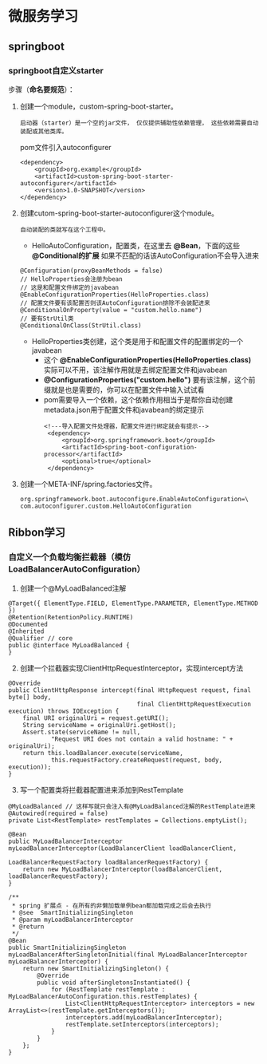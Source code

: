 # 微服务学习
## springboot
### springboot自定义starter
步骤（**命名要规范**）：
1. 创建一个module，custom-spring-boot-starter。
   ```
   启动器（starter）是一个空的jar文件， 仅仅提供辅助性依赖管理， 这些依赖需要自动装配或其他类库。
   ```
   pom文件引入autoconfigurer
    ```
   <dependency>
        <groupId>org.example</groupId>
        <artifactId>custom-spring-boot-starter-autoconfigurer</artifactId>
        <version>1.0-SNAPSHOT</version>
    </dependency>
    ```
2. 创建cutom-spring-boot-starter-autoconfigurer这个module。
    ```
    自动装配的类就写在这个工程中。
    ```
    - HelloAutoConfiguration，配置类，在这里去 **@Bean**，下面的这些 **@Conditional的扩展** 如果不匹配的话该AutoConfiguration不会导入进来
    ```
   @Configuration(proxyBeanMethods = false)
    // HelloProperties会注册为bean
    // 这是和配置文件绑定的javabean
    @EnableConfigurationProperties(HelloProperties.class)
    // 配置文件要有该配置否则该AutoConfiguration排除不会装配进来
    @ConditionalOnProperty(value = "custom.hello.name")
    // 要有StrUtil类
    @ConditionalOnClass(StrUtil.class)
   ```
   - HelloProperties类创建，这个类是用于和配置文件的配置绑定的一个javabean
     - 这个 **@EnableConfigurationProperties(HelloProperties.class)** 实际可以不用，该注解作用就是去绑定配置文件和javabean
     - **@ConfigurationProperties("custom.hello")** 要有该注解，这个前缀就是也是需要的，你可以在配置文件中输入试试看
     - pom需要导入一个依赖，这个依赖作用相当于是帮你自动创建metadata.json用于配置文件和javabean的绑定提示
       ```
       <!--‐导入配置文件处理器，配置文件进行绑定就会有提示-->
        <dependency>
            <groupId>org.springframework.boot</groupId>
            <artifactId>spring-boot-configuration-processor</artifactId>
            <optional>true</optional>
        </dependency>
        ```
3. 创建一个META-INF/spring.factories文件。
    ```
    org.springframework.boot.autoconfigure.EnableAutoConfiguration=\
    com.autoconfigurer.custom.HelloAutoConfiguration
    ```

## Ribbon学习
### 自定义一个负载均衡拦截器（模仿LoadBalancerAutoConfiguration）
1. 创建一个@MyLoadBalanced注解
```
@Target({ ElementType.FIELD, ElementType.PARAMETER, ElementType.METHOD })
@Retention(RetentionPolicy.RUNTIME)
@Documented
@Inherited
@Qualifier // core
public @interface MyLoadBalanced {
}
```
2. 创建一个拦截器实现ClientHttpRequestInterceptor，实现intercept方法
```
@Override
public ClientHttpResponse intercept(final HttpRequest request, final byte[] body,
                                    final ClientHttpRequestExecution execution) throws IOException {
    final URI originalUri = request.getURI();
    String serviceName = originalUri.getHost();
    Assert.state(serviceName != null,
            "Request URI does not contain a valid hostname: " + originalUri);
    return this.loadBalancer.execute(serviceName,
            this.requestFactory.createRequest(request, body, execution));
}
```
3. 写一个配置类将拦截器配置进来添加到RestTemplate
```
@MyLoadBalanced // 这样写就只会注入有@MyLoadBalanced注解的RestTemplate进来
@Autowired(required = false)
private List<RestTemplate> restTemplates = Collections.emptyList();

@Bean
public MyLoadBalancerInterceptor myLoadBalancerInterceptor(LoadBalancerClient loadBalancerClient,
                                                           LoadBalancerRequestFactory loadBalancerRequestFactory) {
    return new MyLoadBalancerInterceptor(loadBalancerClient, loadBalancerRequestFactory);
}

/**
 * spring 扩展点 - 在所有的非懒加载单例bean都加载完成之后会去执行
 * @see  SmartInitializingSingleton
 * @param myLoadBalancerInterceptor
 * @return
 */
@Bean
public SmartInitializingSingleton myLoadBalancerAfterSingletonInitial(final MyLoadBalancerInterceptor myLoadBalancerInterceptor) {
    return new SmartInitializingSingleton() {
        @Override
        public void afterSingletonsInstantiated() {
            for (RestTemplate restTemplate : MyLoadBalancerAutoConfiguration.this.restTemplates) {
                List<ClientHttpRequestInterceptor> interceptors = new ArrayList<>(restTemplate.getInterceptors());
                interceptors.add(myLoadBalancerInterceptor);
                restTemplate.setInterceptors(interceptors);
            }
        }
    };
}
```
